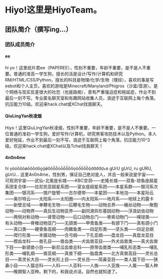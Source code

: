 # Hiyo!这里是HiyoTeam。
## 团队简介（撰写ing...）
### 团队成员简介
#### ee
  hi yo！这里纸片君ee（PAPEREE），性别不重要，年龄不重要，是不是人不重要。普通的准高一学生狗，擅长的活是设计/写作/计算机和研究RM/HTML/CSS/Python，擅长的科目是物理/化学/生物（理综），喜欢的事是写eebot和个人主页，喜欢的游戏是Minecraft/Manyland/Phigros（沙盒/音游）。是个网络与现实反差很大的社恐（也是路痴），患有严重强迫症和拖延症，作业不到最后一刻不写。专业匿名聊天室和有趣网站收集人员，浪迹于互联网上每个角落。抗压能力10级。欢迎来hack.chat或XChat找我聊天。
#### QiuLingYan秋凌烟
  Hiyo！这里QiuLingYan秋凌烟，性别不重要，年龄不重要，是不是人不重要。一位普通的准初一学生狗，爱好写作/计算机，研究黑客攻防技术以及Python。本人爱好拖延，作业不到最后一刻不写，浪迹于互联网上每个角落，抗压能力10^3级。欢迎来hack.chat或XChat以及Tchat找我聊天！
#### 4n0n4me
hi yòóôõöøōŏőơǒǫǭǿȍȏȫȭȯȱṍṏṑṓọỏốồổỗộớờởỡợℴꞝ
gUrU gUrU, ru gURU, gUrU… 这里4n0n4me，性别男，保证自己绝对是人，并且一般来说是宇宙——可观测宇宙——武仙-北冕座长城——KBC空洞——史隆长城——双鱼-琼鱼座超星系团复合体——拉尼凯亚超星系团——室女座超星系团——本星系群——银河系次集团——银河系——猎户旋臂——古尔德带——本星团——本地泡——本星际云——奥尔特云——太阳系——太阳圈——内太阳系——地月系——地球上的露卡——新壁总域——单鞭毛生物——后鞭毛生物——动物总界——蜷丝动物——聚胞动物——动物界——真后生动物亚界——副同源异形基因动物——浮浪幼虫动物——两侧对称动物——肾管动物——后口动物总门——脊索动物门——嗅球类——有头动物——脊椎动物亚门——无颌类——甲胄鱼类——有颌下门——真有颌小门——真口类——硬骨鱼高纲——肉鳍鱼类——四足形类——坚头类——四足总纲——爬行形类——羊膜动物——合弓纲——下孔亚纲——盘龙目——真盘龙亚目——楔齿龙科——兽孔目——兽齿类——犬齿兽亚目——外犬齿兽类——真犬齿兽下目——新颌兽小目——新尼瓜齿兽总科——原带齿兽类——哺乳形态类——哺乳形类——哺乳纲——兽亚纲——真兽下纲——胎盘类——北方真兽高目——灵长总目——真灵长大目——灵长形上目——灵长目——简鼻亚目——类人猿下目——狭鼻小目——人猿总科——人科——人亚科——人族——人亚族——人属——智人种——晚期智人亚种。剩下的，和我说点话，自然也就知道了。
